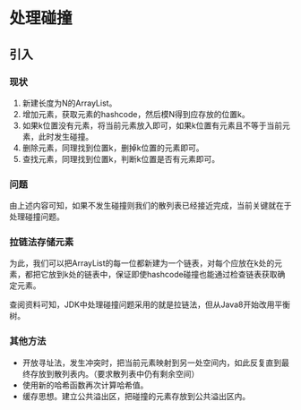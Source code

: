 # 处理碰撞

## 引入

### 现状

1. 新建长度为N的ArrayList。
2. 增加元素，获取元素的hashcode，然后模N得到应存放的位置k。
3. 如果k位置没有元素，将当前元素放入即可，如果k位置有元素且不等于当前元素，此时发生碰撞。
4. 删除元素，同理找到位置k，删掉k位置的元素即可。
5. 查找元素，同理找到位置k，判断k位置是否有元素即可。

### 问题

由上述内容可知，如果不发生碰撞则我们的散列表已经接近完成，当前关键就在于处理碰撞问题。

### 拉链法存储元素

为此，我们可以把ArrayList的每一位都新建为一个链表，对每个应放在k处的元素，都把它放到k处的链表中，保证即使hashcode碰撞也能通过检查链表获取确定元素。

查阅资料可知，JDK中处理碰撞问题采用的就是拉链法，但从Java8开始改用平衡树。

### 其他方法

- 开放寻址法，发生冲突时，把当前元素映射到另一处空间内，如此反复直到最终存放到散列表内。（要求散列表中仍有剩余空间）
- 使用新的哈希函数再次计算哈希值。
- 缓存思想。建立公共溢出区，把碰撞的元素存放到公共溢出区内。
